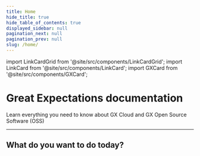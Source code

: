 ```yaml
---
title: Home
hide_title: true
hide_table_of_contents: true
displayed_sidebar: null
pagination_next: null
pagination_prev: null
slug: /home/
---
```


import LinkCardGrid from '@site/src/components/LinkCardGrid';
import LinkCard from '@site/src/components/LinkCard';
import GXCard from '@site/src/components/GXCard';

# Great Expectations documentation

<p className="DocItem__header-description">Learn everything you need to know about GX Cloud and GX Open Source Software (OSS)</p>

---

<GXCard />

## What do you want to do today?

<LinkCardGrid>
  <LinkCard topIcon label="Get started with GX Cloud" description="Our fully-managed SaaS solution that simplifies deployment, scaling, and collaboration." to="/cloud/" icon="/img/gx_cloud_storage.svg" />
  <LinkCard topIcon label="Get started with GX 1.0" description="Get started with the Great Expectations Python library." to="/core/introduction/" icon="/img/oss_icon.svg" />
  <LinkCard topIcon label="View GX APIs" description="View our available APIs." to="/reference" icon="/img/api_icon.svg" />
  <LinkCard topIcon label="Learn more about GX 1.0 features" description="Use tutorials and conceptual topics to learn everything you need to know about GX 1.0 features and functionality." to="/reference/learn" icon="/img/overview_icon.svg" />
</LinkCardGrid>
